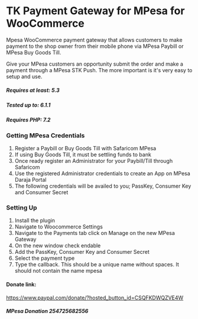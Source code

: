 # TK Payment Gateway for MPesa for WooCommerce

Mpesa WooCommerce payment gateway that allows customers to make payment to the shop owner from their mobile phone via MPesa Paybill or MPesa Buy Goods Till.

Give your MPesa customers an opportunity submit the order and make a payment through a MPesa STK Push. The more important is it's very easy to setup and use.

##### Requires at least: 5.3
##### Tested up to: 6.1.1
##### Requires PHP: 7.2

### Getting MPesa Credentials
1. Register a Paybill or Buy Goods Till with Safaricom MPesa
2. If using Buy Goods Till, it must be settling funds to bank
3. Once ready register an Administrator for your Paybill/Till through Safaricom
4. Use the registered Administrator credentials to create an App on MPesa Daraja Portal
5. The following credentials will be availed to you; PassKey, Consumer Key and Consumer Secret 

### Setting Up
1. Install the plugin
2. Navigate to Woocommerce Settings
3. Navigate to the Payments tab click on Manage on the new MPesa Gateway
4. On the new window check endable
5. Add the PassKey, Consumer Key and Consumer Secret 
6. Select the payment type
7. Type the callback. This should be a unique name without spaces. It should not contain the name mpesa


#### Donate link: 
https://www.paypal.com/donate/?hosted_button_id=CSQFKDWQZVE4W

##### MPesa Donation 254725682556
